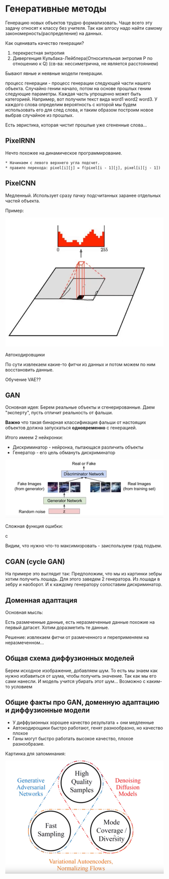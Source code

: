# Генеративные методы

Генерацию новых объектов трудно формализовать. Чаще всего эту задачу относят к классу без учителя. Так как алгосу надо найти самому закономерность(распределение) на данных.

Как оценивать качество генерации?

1. перекрестная энтропия
2. Дивергенция Кульбака-Лейблера(Относительная энтропия P по отношению к Q) (св-ва: нессиметрична, не является расстоянием)

Бывают явные и неявные модели генерации.

процесс генерации - процесс генерации следующей части нашего объекта. Случайно геним начало, потом на основе прошлых геним следующие параметры. Каждая часть упрощенно может быть категорией. Например, вот получили текст вида word1 word2 word3. У каждого слова определим вероятность с которой мы будем использовать его для след слова, и таким образом построим новое выбрав случайное из прошлых.

Есть эвристика, которая чистит прошлые уже сгененные слова...

## PixelRNN

Нечто похожее на динамическое программирование.

    * Начинаем с левого верхнего угла подсчет.
    * правило перехода: pixel[i][j] = f(pixel[i - 1][j], pixel[i][j - 1])

## PixelCNN

Медленный. Использует сразу пачку подсчитанных заранее отдельных частей объекта.

Пример:

![PixelCNN](assets/PixelCNN.png)

Автокодировщики

По сути извлекаем какие-то фитчи из данных и потом можем по ним восстановить данные.

Обучение VAE??

## GAN

Основная идея: Берем реальные объекты и сгенерированные. Даем "эксперту", пусть отличит реальность от фальши.

**Важно** что такая бинарная классификация фальши от настоящих объектов должна запускаться **одновременно** с генерацией.

Итого имеем 2 нейкронки:

* Дискриминатор - нейронка, пытающася различить объекты
* Генератор - его цель обмануть дискриминатор  

![GAN](assets/GAN_idea.png)

Сложная функция ошибки:

c

Видим, что нужно что-то максимизровать - заиспользуем град подъем.

## CGAN (cycle GAN)

На примере это выглядит так: Предположим, что мы из картинки зебры хотим получить лошадь. Для этого заведем 2 генератора. Из лошади в зебру и наоборот. И к каждому генератору сопоставим дискриминатор.

## Доменная адаптация

Основная мысль:

Есть размеченные данные, есть неразмеченные данные похожие на первый датасет. Хотим доразметить те данные.

Решение: извлекаем фитчи от размеченного и переприменяем на неразмеченном...

## Общая схема диффузионных моделей

Берем исходное изображение, добавляем шум. То есть мы знаем как нужно избавиться от шума, чтобы получить значение. Так как мы его сами нанесли. И модель учится убирать этот шум... Возможно с каким-то условием

## Общие факты про GAN, доменную адаптацию и диффузионные модели

* У диффузионных хорошее качество результата + они медленные
* Автокодирощики быстро работают, генят разнообразно, но качество плохое
* Ганы могут быстро работать высокое качество, плохое разнообразие.

Картинка для запоминания:

![alt text](assets/copmaring_generative_models.png)
